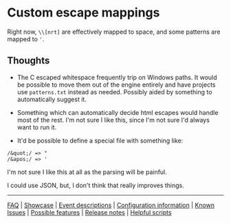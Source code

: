 # Custom escape mappings

Right now, `\\[nrt]` are effectively mapped to space, and some patterns are mapped to `'`.

## Thoughts

* The C escaped whitespace frequently trip on Windows paths. It would be possible to move them out of the engine entirely and have projects use `patterns.txt` instead as needed. Possibly aided by something to automatically suggest it.

* Something which can automatically decide html escapes would handle most of the rest. I'm not sure I like this, since I'm not sure I'd always want to run it.

* It'd be possible to define a special file with something like:

```
/&quot;/ => "
/&apos;/ => '
```

I'm not sure I like this at all as the parsing will be painful.

I could use JSON, but, I don't think that really improves things.

---
[FAQ](FAQ.md) | [Showcase](Showcase.md) | [Event descriptions](Event-descriptions.md) | [Configuration information](Configuration-information.md) | [Known Issues](Known-Issues.md) | [Possible features](Possible-features.md) | [Release notes](Release-notes.md) | [Helpful scripts](Helpful-scripts.md)
